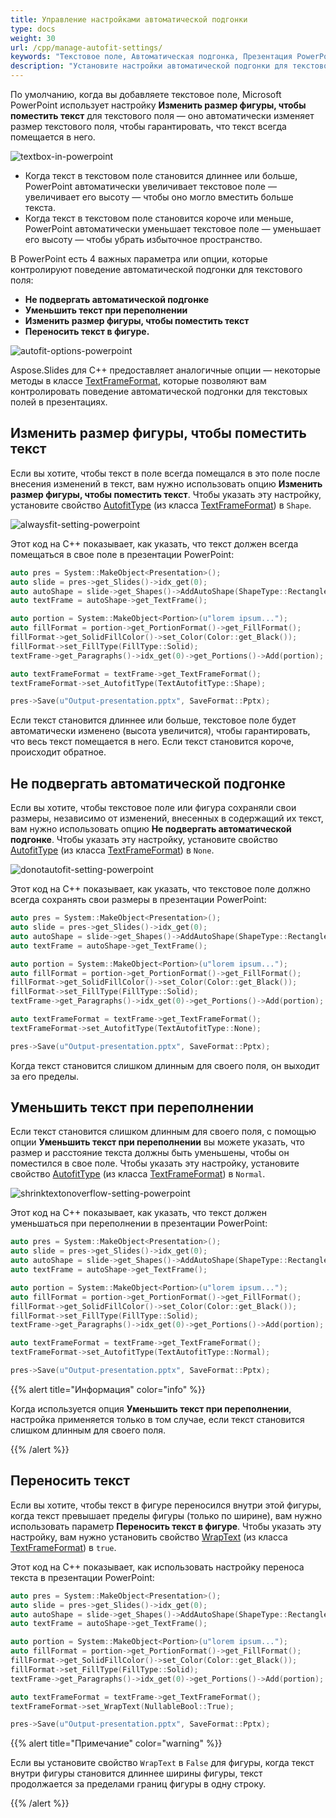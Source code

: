 ```yaml
---
title: Управление настройками автоматической подгонки
type: docs
weight: 30
url: /cpp/manage-autofit-settings/
keywords: "Текстовое поле, Автоматическая подгонка, Презентация PowerPoint, C++, Aspose.Slides для C++"
description: "Установите настройки автоматической подгонки для текстового поля в PowerPoint на C++"
---
```


По умолчанию, когда вы добавляете текстовое поле, Microsoft PowerPoint использует настройку **Изменить размер фигуры, чтобы поместить текст** для текстового поля — оно автоматически изменяет размер текстового поля, чтобы гарантировать, что текст всегда помещается в него.

![textbox-in-powerpoint](textbox-in-powerpoint.png)

* Когда текст в текстовом поле становится длиннее или больше, PowerPoint автоматически увеличивает текстовое поле — увеличивает его высоту — чтобы оно могло вместить больше текста. 
* Когда текст в текстовом поле становится короче или меньше, PowerPoint автоматически уменьшает текстовое поле — уменьшает его высоту — чтобы убрать избыточное пространство. 

В PowerPoint есть 4 важных параметра или опции, которые контролируют поведение автоматической подгонки для текстового поля:

* **Не подвергать автоматической подгонке**
* **Уменьшить текст при переполнении**
* **Изменить размер фигуры, чтобы поместить текст**
* **Переносить текст в фигуре.**

![autofit-options-powerpoint](autofit-options-powerpoint.png)

Aspose.Slides для C++ предоставляет аналогичные опции — некоторые методы в классе [TextFrameFormat](https://reference.aspose.com/slides/cpp/class/aspose.slides.text_frame_format), которые позволяют вам контролировать поведение автоматической подгонки для текстовых полей в презентациях.

## **Изменить размер фигуры, чтобы поместить текст**

Если вы хотите, чтобы текст в поле всегда помещался в это поле после внесения изменений в текст, вам нужно использовать опцию **Изменить размер фигуры, чтобы поместить текст**. Чтобы указать эту настройку, установите свойство [AutofitType](https://reference.aspose.com/slides/cpp/class/aspose.slides.text_frame_format#acc706fb4d991d137831a6d50eea05e73) (из класса [TextFrameFormat](https://reference.aspose.com/slides/cpp/class/aspose.slides.text_frame_format)) в `Shape`.

![alwaysfit-setting-powerpoint](alwaysfit-setting-powerpoint.png)

Этот код на C++ показывает, как указать, что текст должен всегда помещаться в свое поле в презентации PowerPoint:

```cpp
auto pres = System::MakeObject<Presentation>();
auto slide = pres->get_Slides()->idx_get(0);
auto autoShape = slide->get_Shapes()->AddAutoShape(ShapeType::Rectangle, 30.0f, 30.0f, 350.0f, 100.0f);
auto textFrame = autoShape->get_TextFrame();

auto portion = System::MakeObject<Portion>(u"lorem ipsum...");
auto fillFormat = portion->get_PortionFormat()->get_FillFormat();
fillFormat->get_SolidFillColor()->set_Color(Color::get_Black());
fillFormat->set_FillType(FillType::Solid);
textFrame->get_Paragraphs()->idx_get(0)->get_Portions()->Add(portion);

auto textFrameFormat = textFrame->get_TextFrameFormat();
textFrameFormat->set_AutofitType(TextAutofitType::Shape);

pres->Save(u"Output-presentation.pptx", SaveFormat::Pptx);
```

Если текст становится длиннее или больше, текстовое поле будет автоматически изменено (высота увеличится), чтобы гарантировать, что весь текст помещается в него. Если текст становится короче, происходит обратное. 

## **Не подвергать автоматической подгонке**

Если вы хотите, чтобы текстовое поле или фигура сохраняли свои размеры, независимо от изменений, внесенных в содержащий их текст, вам нужно использовать опцию **Не подвергать автоматической подгонке**. Чтобы указать эту настройку, установите свойство [AutofitType](https://reference.aspose.com/slides/cpp/class/aspose.slides.text_frame_format#acc706fb4d991d137831a6d50eea05e73) (из класса [TextFrameFormat](https://reference.aspose.com/slides/cpp/class/aspose.slides.text_frame_format)) в `None`.

![donotautofit-setting-powerpoint](donotautofit-setting-powerpoint.png)

Этот код на C++ показывает, как указать, что текстовое поле должно всегда сохранять свои размеры в презентации PowerPoint:

```cpp
auto pres = System::MakeObject<Presentation>();
auto slide = pres->get_Slides()->idx_get(0);
auto autoShape = slide->get_Shapes()->AddAutoShape(ShapeType::Rectangle, 30.0f, 30.0f, 350.0f, 100.0f);
auto textFrame = autoShape->get_TextFrame();

auto portion = System::MakeObject<Portion>(u"lorem ipsum...");
auto fillFormat = portion->get_PortionFormat()->get_FillFormat();
fillFormat->get_SolidFillColor()->set_Color(Color::get_Black());
fillFormat->set_FillType(FillType::Solid);
textFrame->get_Paragraphs()->idx_get(0)->get_Portions()->Add(portion);

auto textFrameFormat = textFrame->get_TextFrameFormat();
textFrameFormat->set_AutofitType(TextAutofitType::None);

pres->Save(u"Output-presentation.pptx", SaveFormat::Pptx);
```

Когда текст становится слишком длинным для своего поля, он выходит за его пределы. 

## **Уменьшить текст при переполнении**

Если текст становится слишком длинным для своего поля, с помощью опции **Уменьшить текст при переполнении** вы можете указать, что размер и расстояние текста должны быть уменьшены, чтобы он поместился в свое поле. Чтобы указать эту настройку, установите свойство [AutofitType](https://reference.aspose.com/slides/cpp/class/aspose.slides.text_frame_format#acc706fb4d991d137831a6d50eea05e73) (из класса [TextFrameFormat](https://reference.aspose.com/slides/cpp/class/aspose.slides.text_frame_format)) в `Normal`.

![shrinktextonoverflow-setting-powerpoint](shrinktextonoverflow-setting-powerpoint.png)

Этот код на C++ показывает, как указать, что текст должен уменьшаться при переполнении в презентации PowerPoint:

```cpp
auto pres = System::MakeObject<Presentation>();
auto slide = pres->get_Slides()->idx_get(0);
auto autoShape = slide->get_Shapes()->AddAutoShape(ShapeType::Rectangle, 30.0f, 30.0f, 350.0f, 100.0f);
auto textFrame = autoShape->get_TextFrame();

auto portion = System::MakeObject<Portion>(u"lorem ipsum...");
auto fillFormat = portion->get_PortionFormat()->get_FillFormat();
fillFormat->get_SolidFillColor()->set_Color(Color::get_Black());
fillFormat->set_FillType(FillType::Solid);
textFrame->get_Paragraphs()->idx_get(0)->get_Portions()->Add(portion);

auto textFrameFormat = textFrame->get_TextFrameFormat();
textFrameFormat->set_AutofitType(TextAutofitType::Normal);

pres->Save(u"Output-presentation.pptx", SaveFormat::Pptx);
```

{{% alert title="Информация" color="info" %}}

Когда используется опция **Уменьшить текст при переполнении**, настройка применяется только в том случае, если текст становится слишком длинным для своего поля.

{{% /alert %}}

## **Переносить текст**

Если вы хотите, чтобы текст в фигуре переносился внутри этой фигуры, когда текст превышает пределы фигуры (только по ширине), вам нужно использовать параметр **Переносить текст в фигуре**. Чтобы указать эту настройку, вам нужно установить свойство [WrapText](https://reference.aspose.com/slides/cpp/class/aspose.slides.text_frame_format#aecc980adb13e3cf7162d09f99b5bbfd1) (из класса [TextFrameFormat](https://reference.aspose.com/slides/cpp/class/aspose.slides.text_frame_format)) в `true`.

Этот код на C++ показывает, как использовать настройку переноса текста в презентации PowerPoint:

```cpp
auto pres = System::MakeObject<Presentation>();
auto slide = pres->get_Slides()->idx_get(0);
auto autoShape = slide->get_Shapes()->AddAutoShape(ShapeType::Rectangle, 30.0f, 30.0f, 350.0f, 100.0f);
auto textFrame = autoShape->get_TextFrame();

auto portion = System::MakeObject<Portion>(u"lorem ipsum...");
auto fillFormat = portion->get_PortionFormat()->get_FillFormat();
fillFormat->get_SolidFillColor()->set_Color(Color::get_Black());
fillFormat->set_FillType(FillType::Solid);
textFrame->get_Paragraphs()->idx_get(0)->get_Portions()->Add(portion);

auto textFrameFormat = textFrame->get_TextFrameFormat();
textFrameFormat->set_WrapText(NullableBool::True);

pres->Save(u"Output-presentation.pptx", SaveFormat::Pptx);
```

{{% alert title="Примечание" color="warning" %}} 

Если вы установите свойство `WrapText` в `False` для фигуры, когда текст внутри фигуры становится длиннее ширины фигуры, текст продолжается за пределами границ фигуры в одну строку.

{{% /alert %}}